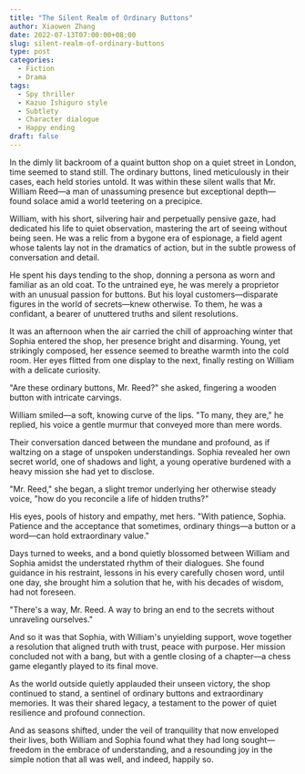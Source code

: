 ```yaml
---
title: "The Silent Realm of Ordinary Buttons"
author: Xiaowen Zhang
date: 2022-07-13T07:00:00+08:00
slug: silent-realm-of-ordinary-buttons
type: post
categories:
  - Fiction
  - Drama
tags:
  - Spy thriller
  - Kazuo Ishiguro style
  - Subtlety
  - Character dialogue
  - Happy ending
draft: false
---
```


In the dimly lit backroom of a quaint button shop on a quiet street in London, time seemed to stand still. The ordinary buttons, lined meticulously in their cases, each held stories untold. It was within these silent walls that Mr. William Reed—a man of unassuming presence but exceptional depth—found solace amid a world teetering on a precipice.

William, with his short, silvering hair and perpetually pensive gaze, had dedicated his life to quiet observation, mastering the art of seeing without being seen. He was a relic from a bygone era of espionage, a field agent whose talents lay not in the dramatics of action, but in the subtle prowess of conversation and detail.

He spent his days tending to the shop, donning a persona as worn and familiar as an old coat. To the untrained eye, he was merely a proprietor with an unusual passion for buttons. But his loyal customers—disparate figures in the world of secrets—knew otherwise. To them, he was a confidant, a bearer of unuttered truths and silent resolutions.

It was an afternoon when the air carried the chill of approaching winter that Sophia entered the shop, her presence bright and disarming. Young, yet strikingly composed, her essence seemed to breathe warmth into the cold room. Her eyes flitted from one display to the next, finally resting on William with a delicate curiosity.

"Are these ordinary buttons, Mr. Reed?" she asked, fingering a wooden button with intricate carvings.

William smiled—a soft, knowing curve of the lips. "To many, they are," he replied, his voice a gentle murmur that conveyed more than mere words.

Their conversation danced between the mundane and profound, as if waltzing on a stage of unspoken understandings. Sophia revealed her own secret world, one of shadows and light, a young operative burdened with a heavy mission she had yet to disclose.

"Mr. Reed," she began, a slight tremor underlying her otherwise steady voice, "how do you reconcile a life of hidden truths?"

His eyes, pools of history and empathy, met hers. "With patience, Sophia. Patience and the acceptance that sometimes, ordinary things—a button or a word—can hold extraordinary value."

Days turned to weeks, and a bond quietly blossomed between William and Sophia amidst the understated rhythm of their dialogues. She found guidance in his restraint, lessons in his every carefully chosen word, until one day, she brought him a solution that he, with his decades of wisdom, had not foreseen.

"There's a way, Mr. Reed. A way to bring an end to the secrets without unraveling ourselves."

And so it was that Sophia, with William's unyielding support, wove together a resolution that aligned truth with trust, peace with purpose. Her mission concluded not with a bang, but with a gentle closing of a chapter—a chess game elegantly played to its final move.

As the world outside quietly applauded their unseen victory, the shop continued to stand, a sentinel of ordinary buttons and extraordinary memories. It was their shared legacy, a testament to the power of quiet resilience and profound connection.

And as seasons shifted, under the veil of tranquility that now enveloped their lives, both William and Sophia found what they had long sought—freedom in the embrace of understanding, and a resounding joy in the simple notion that all was well, and indeed, happily so.